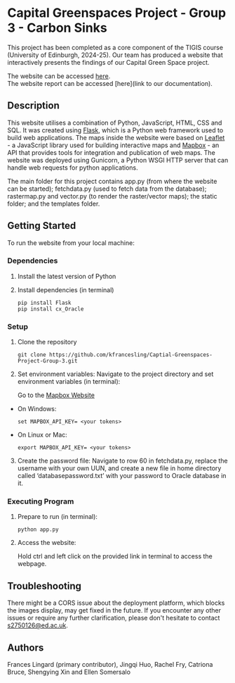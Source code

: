 #  Capital Greenspaces Project - Group 3 - Carbon Sinks

This project has been completed as a core component of the TIGIS course (University of Edinburgh, 2024-25). Our team has produced a website that interactively presents the findings of our Capital Green Space project.


The website can be accessed [here](www.geos.ed.ac.uk/roseburnbiomass).  
The website report can be accessed [here](link to our documentation). 

## Description 

This website utilises a combination of Python, JavaScript, HTML, CSS and SQL. It was created using [Flask](https://flask.palletsprojects.com/en/stable/), which is a Python web framework used to build web applications. The maps inside the website were based on [Leaflet](https://leafletjs.com/) - a JavaScript library used for building interactive maps and [Mapbox](https://www.mapbox.com/maps#:~:text=Frequently%20asked%20questions,map%20loads%2C%20and%20monthly%20requests.) - an API that provides tools for integration and publication of web maps. The website was deployed using Gunicorn, a Python WSGI HTTP server that can handle web requests for python applications.  


The main folder for this project contains app.py (from where the website can be started); fetchdata.py (used to fetch data from the database); rastermap.py and vector.py (to render the raster/vector maps); the static folder; and the templates folder. 

## Getting Started  

  To run the website from your local machine: 
### Dependencies
  
1. Install the latest version of Python
  
2. Install dependencies (in terminal)
   
       
       pip install Flask
       pip install cx_Oracle
      

### Setup 

1. Clone the repository 
      ```linux
    git clone https://github.com/kfrancesling/Captial-Greenspaces-Project-Group-3.git
      ```
2. Set environment variables: Navigate to the project directory and set environment variables (in terminal):
   
    Go to the [Mapbox Website](https://www.mapbox.com/)
- On Windows: 
     ```batch
    set MAPBOX_API_KEY= <your tokens>
     ```
- On Linux or Mac: 
     ```linux
     export MAPBOX_API_KEY= <your tokens>
     ```
3. Create the password file: Navigate to row 60 in fetchdata.py, replace the username with your own UUN, and create a new file in home directory called ‘databasepassword.txt’ with your password to Oracle database in it.

### Executing Program 

1. Prepare to run (in terminal):
    ```linux
    python app.py
    ```
2. Access the website:
 
    Hold ctrl and left click on the provided link in terminal to access the webpage. 

## Troubleshooting 

There might be a CORS issue about the deployment platform, which blocks the images display, may get fixed in the future.
If you encounter any other issues or require any further clarification, please don't hesitate to contact s2750126@ed.ac.uk. 

## Authors

Frances Lingard (primary contributor), Jingqi Huo, Rachel Fry, Catriona Bruce, Shengying Xin and Ellen Somersalo






 
